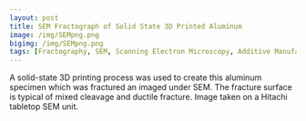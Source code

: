 ```yaml
---
layout: post
title: SEM Fractograph of Solid State 3D Printed Aluminum
image: /img/SEMpng.png
bigimg: /img/SEMpng.png
tags: [Fractography, SEM, Scanning Electron Microscopy, Additive Manufacturing, Metal Additive Manufacturing,3D Printing,  Metal 3D Printing]
---
```


A solid-state 3D printing process was used to create this aluminum specimen which was fractured an imaged under SEM. The fracture surface is typical of mixed cleavage and ductile fracture. Image taken on a Hitachi tabletop SEM unit.

